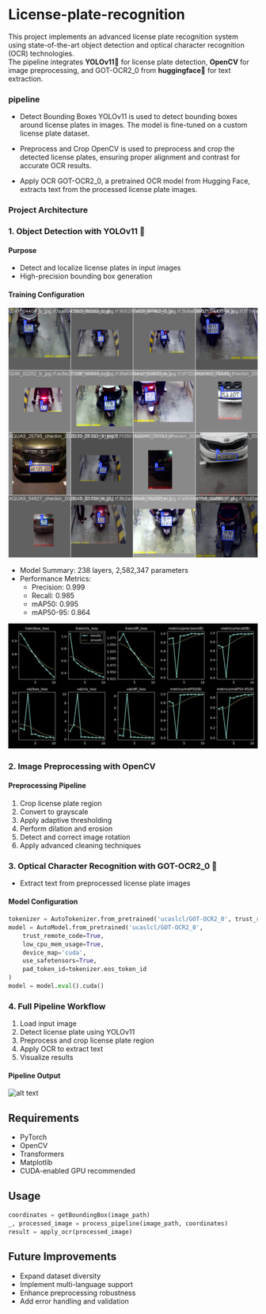 # License-plate-recognition

This project implements an advanced license plate recognition system using state-of-the-art object detection and optical character recognition (OCR) technologies.<br/> The pipeline integrates **YOLOv11📸** for license plate detection, **OpenCV** for image preprocessing, and GOT-OCR2_0 from **huggingface🤗** for text extraction.

### pipeline

- Detect Bounding Boxes
YOLOv11 is used to detect bounding boxes around license plates in images. The model is fine-tuned on a custom license plate dataset.

- Preprocess and Crop
OpenCV is used to preprocess and crop the detected license plates, ensuring proper alignment and contrast for accurate OCR results.

- Apply OCR
GOT-OCR2_0, a pretrained OCR model from Hugging Face, extracts text from the processed license plate images.

### Project Architecture
### 1. Object Detection with YOLOv11 📸
#### Purpose
- Detect and localize license plates in input images
- High-precision bounding box generation

#### Training Configuration
![alt text](train_batch0.jpg)
- Model Summary: 238 layers, 2,582,347 parameters
- Performance Metrics:
  - Precision: 0.999
  - Recall: 0.985
  - mAP50: 0.995
  - mAP50-95: 0.864

![alt text](results.png)

### 2. Image Preprocessing with OpenCV

#### Preprocessing Pipeline
1. Crop license plate region
2. Convert to grayscale
3. Apply adaptive thresholding
4. Perform dilation and erosion
5. Detect and correct image rotation
6. Apply advanced cleaning techniques

### 3. Optical Character Recognition with GOT-OCR2_0 🤗
- Extract text from preprocessed license plate images

#### Model Configuration
```python
tokenizer = AutoTokenizer.from_pretrained('ucaslcl/GOT-OCR2_0', trust_remote_code=True)
model = AutoModel.from_pretrained('ucaslcl/GOT-OCR2_0', 
    trust_remote_code=True, 
    low_cpu_mem_usage=True, 
    device_map='cuda', 
    use_safetensors=True, 
    pad_token_id=tokenizer.eos_token_id
)
model = model.eval().cuda()
```

### 4. Full Pipeline Workflow
1. Load input image
2. Detect license plate using YOLOv11
3. Preprocess and crop license plate region
4. Apply OCR to extract text
5. Visualize results

#### Pipeline Output
![alt text](output.png)

## Requirements
- PyTorch
- OpenCV
- Transformers
- Matplotlib
- CUDA-enabled GPU recommended

## Usage
```python
coordinates = getBoundingBox(image_path)
_, processed_image = process_pipeline(image_path, coordinates)
result = apply_ocr(processed_image)
```

## Future Improvements
- Expand dataset diversity
- Implement multi-language support
- Enhance preprocessing robustness
- Add error handling and validation